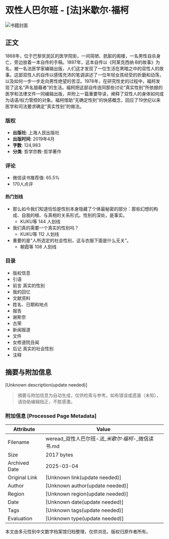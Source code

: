 # 双性人巴尔班 - [法]米歇尔·福柯

![书籍封面](https://wfqqreader-1252317822.image.myqcloud.com/cover/738/32282738/t6_32282738.jpg)

## 正文

1868年，位于巴黎贫民区的医学院街，一间简陋、肮脏的阁楼，一名男性自杀身亡，旁边放着一本自传的手稿。1897年，这本自传以《阿莱克西纳·B的故事》为名，被一名法医学家编辑出版，人们这才发现了一位生活在黑暗之中的双性人的故事。这部双性人的自传以感情充沛的笔调讲述了一位年轻女孩经受的折磨和动荡，以及如何一步一步走向男性绝望的苦涩。1978年，在研究性史的过程中，福柯发现了这名“声名狼藉者”的生活。福柯把这部自传连同那些讨论“真实性别”所依据的医学和法律文件一同编辑出版，并附上一篇重要导读，阐释了双性人的身体如何成为话语/权力管控的对象。福柯借助“无确定性别”的快感概念，回应了19世纪以来医学和司法要求确定“真实性别”的做法。

### 版权

- **出版社**: 上海人民出版社
- **出版时间**: 2019年4月
- **字数**: 124,983
- **分类**: 哲学宗教-哲学著作

### 评论

- 微信读书推荐值: 65.5%
- 170人点评  

#### 热门划线

- 那么如今我们知道恰恰是性别本身隐藏了个体最秘密的部分：那些幻想的构成、自我的根、与真相的关系形式。性别的深处，是事实。
  - KUKU等 144 人划线
- 我们真的需要一个真实的性别吗？
  - KUKU等 112 人划线
- 重要的是“人所选定的社会性别，这与衣服下面是什么无关”。
  - 朝霞等 108 人划线

### 目录

- 版权信息
- 引语
- 前言 真实的性别
- 我的回忆
- 文献资料
- 姓名、日期和地点
- 报告
- 谢斯奈
- 古荣
- 新闻报道
- 文件
- 女修道院丑闻
- 后记 真实的社会性别
- 注释
<!-- tcd_original_link https://weread.qq.com/web/bookDetail/39b32d1071ec987239b5a41 -->


## 摘要与附加信息

<!-- tcd_abstract -->
[Unknown description(update needed)]
<!-- tcd_abstract_end -->

> 摘要与附加信息为自动生成，仅供检索与参考。如有错误或遗漏（未知），请协助编辑指正，不胜感激。

### 附加信息 [Processed Page Metadata]

| Attribute       | Value                                  |
|-----------------|----------------------------------------|
| Filename        | weread_双性人巴尔班-_法_米歇尔·福柯_-_微信读书.md                             |
| Size            | 2017 bytes                           |
| Archived Date   | 2025-03-04                             |
| Original Link   | [Unknown link(update needed)]                       |
| Author          | [Unknown author(update needed)]                               |
| Region          | [Unknown region(update needed)]                               |
| Date            | [Unknown date(update needed)]                                 |
| Tags            | [Unknown tags(update needed)]                                 |
| Evaluation            | [Unknown type(update needed)]                                 |
<!-- tcd_table_end -->

本文由多元性别中文数字档案馆归档整理，仅供浏览。版权归原作者所有。
